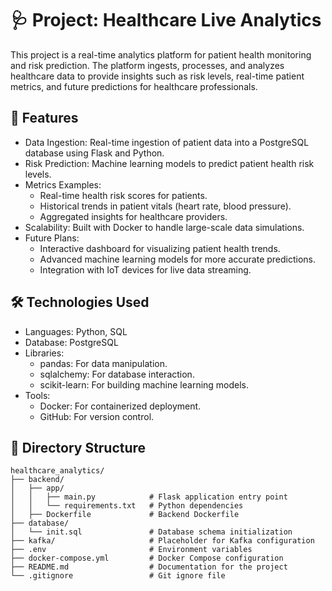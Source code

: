 # 🩺 Project: Healthcare Live Analytics

This project is a real-time analytics platform for patient health monitoring and risk prediction. The platform ingests, processes, and analyzes healthcare data to provide insights such as risk levels, real-time patient metrics, and future predictions for healthcare professionals.

## 📖 Features

- Data Ingestion: Real-time ingestion of patient data into a PostgreSQL database using Flask and Python.
- Risk Prediction: Machine learning models to predict patient health risk levels.
- Metrics Examples:
  - Real-time health risk scores for patients.
  - Historical trends in patient vitals (heart rate, blood pressure).
  - Aggregated insights for healthcare providers.
- Scalability: Built with Docker to handle large-scale data simulations.
- Future Plans:
  - Interactive dashboard for visualizing patient health trends.
  - Advanced machine learning models for more accurate predictions.
  - Integration with IoT devices for live data streaming.

## 🛠️ Technologies Used

- Languages: Python, SQL
- Database: PostgreSQL
- Libraries:
  - pandas: For data manipulation.
  - sqlalchemy: For database interaction.
  - scikit-learn: For building machine learning models.
- Tools:
  - Docker: For containerized deployment.
  - GitHub: For version control.

## 📂 Directory Structure

```plaintext
healthcare_analytics/
├── backend/
│   ├── app/
│   │   ├── main.py            # Flask application entry point
│   │   └── requirements.txt   # Python dependencies
│   ├── Dockerfile             # Backend Dockerfile
├── database/
│   └── init.sql               # Database schema initialization
├── kafka/                     # Placeholder for Kafka configuration
├── .env                       # Environment variables
├── docker-compose.yml         # Docker Compose configuration
├── README.md                  # Documentation for the project
└── .gitignore                 # Git ignore file
```
